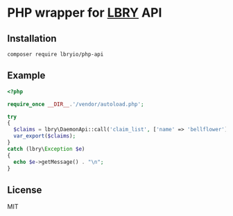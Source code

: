 # PHP wrapper for [LBRY](https://github.com/lbryio/lbry) API

## Installation

```
composer require lbryio/php-api
```

## Example

```php
<?php

require_once __DIR__.'/vendor/autoload.php';

try
{
  $claims = lbry\DaemonApi::call('claim_list', ['name' => 'bellflower']);
  var_export($claims);
}
catch (lbry\Exception $e)
{
  echo $e->getMessage() . "\n";
}
```

## License

MIT